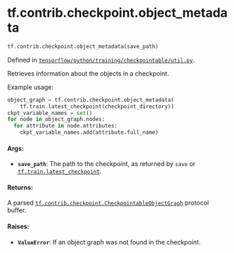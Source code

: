 <div itemscope itemtype="http://developers.google.com/ReferenceObject">
<meta itemprop="name" content="tf.contrib.checkpoint.object_metadata" />
<meta itemprop="path" content="Stable" />
</div>

# tf.contrib.checkpoint.object_metadata

``` python
tf.contrib.checkpoint.object_metadata(save_path)
```



Defined in [`tensorflow/python/training/checkpointable/util.py`](/code/stable/tensorflow/python/training/checkpointable/util.py).

Retrieves information about the objects in a checkpoint.

Example usage:

```python
object_graph = tf.contrib.checkpoint.object_metadata(
    tf.train.latest_checkpoint(checkpoint_directory))
ckpt_variable_names = set()
for node in object_graph.nodes:
  for attribute in node.attributes:
    ckpt_variable_names.add(attribute.full_name)
```

#### Args:

* <b>`save_path`</b>: The path to the checkpoint, as returned by `save` or
    <a href="../../../tf/train/latest_checkpoint.md"><code>tf.train.latest_checkpoint</code></a>.

#### Returns:

A parsed <a href="../../../tf/contrib/checkpoint/CheckpointableObjectGraph.md"><code>tf.contrib.checkpoint.CheckpointableObjectGraph</code></a> protocol buffer.

#### Raises:

* <b>`ValueError`</b>: If an object graph was not found in the checkpoint.